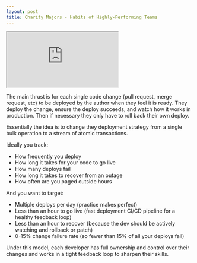 ```yaml
---
layout: post
title: Charity Majors - Habits of Highly-Performing Teams
---
```


<div class="youtube-container">
<iframe src="https://www.youtube.com/embed/BXn9_5nCKcA" allow="accelerometer; encrypted-media; gyroscope; picture-in-picture" allowfullscreen></iframe>
</div>

The main thrust is for each single code change (pull request, merge request, etc) to be deployed by the author when they feel it is ready. They deploy the change, ensure the deploy succeeds, and watch how it works in production. Then if necessary they only have to roll back their own deploy.

Essentially the idea is to change they deployment strategy from a single bulk operation to a stream of atomic transactions.

Ideally you track:
* How frequently you deploy
* How long it takes for your code to go live 
* How many deploys fail
* How long it takes to recover from an outage
* How often are you paged outside hours

And you want to target:
* Multiple deploys per day (practice makes perfect)
* Less than an hour to go live (fast deployment CI/CD pipeline for a healthy feedback loop)
* Less than an hour to recover (because the dev should be actively watching and rollback or patch)
* 0-15% change failure rate (so fewer than 15% of all your deploys fail)

Under this model, each developer has full ownership and control over their changes and works in a tight feedback loop to sharpen their skills.
